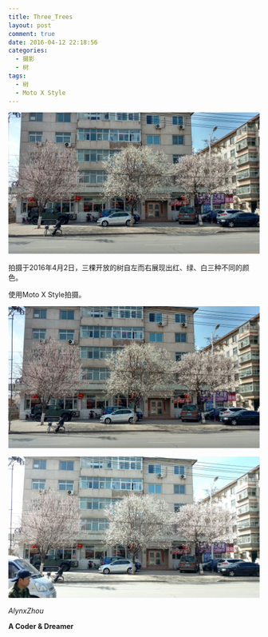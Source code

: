 ```yaml
---
title: Three_Trees
layout: post
comment: true
date: 2016-04-12 22:18:56
categories:
  - 摄影
  - 树
tags:
  - 树
  - Moto X Style
---
```

![Three-Trees_1.jpg](Three-Trees_1.jpg)

拍摄于2016年4月2日，三棵开放的树自左而右展现出红、绿、白三种不同的颜色。

使用Moto X Style拍摄。

<!--more-->

![Three-Trees_2.jpg](Three-Trees_2.jpg)

![Three-Trees_3.jpg](Three-Trees_3.jpg)

*AlynxZhou*

**A Coder & Dreamer**
